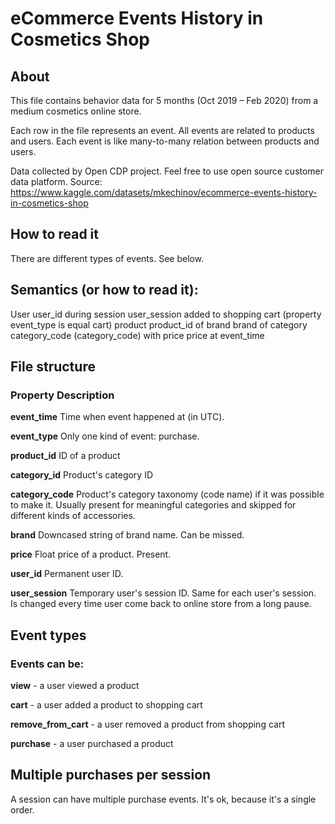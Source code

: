 # eCommerce Events History in Cosmetics Shop
## About
This file contains behavior data for 5 months (Oct 2019 – Feb 2020) from a medium cosmetics online store.

Each row in the file represents an event. All events are related to products and users. Each event is like many-to-many relation between products and users.

Data collected by Open CDP project. Feel free to use open source customer data platform.
Source: https://www.kaggle.com/datasets/mkechinov/ecommerce-events-history-in-cosmetics-shop
## How to read it

There are different types of events. See below.

## Semantics (or how to read it):

User user_id during session user_session added to shopping cart (property event_type is equal cart) product product_id of brand brand of category category_code (category_code) with price price at event_time

## File structure

### Property	Description

**event_time**	Time when event happened at (in UTC).

**event_type**	Only one kind of event: purchase.

**product_id**	ID of a product

**category_id**	Product's category ID

**category_code**	Product's category taxonomy (code name) if it was possible to make it. Usually present for meaningful categories and skipped for different kinds of accessories.

**brand**	Downcased string of brand name. Can be missed.

**price**	Float price of a product. Present.

**user_id**	Permanent user ID.

**user_session**	Temporary user's session ID. Same for each user's session. Is changed every time user come back to online store from a long pause.

## Event types
### Events can be:

**view** - a user viewed a product

**cart** - a user added a product to shopping cart

**remove_from_cart** - a user removed a product from shopping cart

**purchase** - a user purchased a product

## Multiple purchases per session
A session can have multiple purchase events. It's ok, because it's a single order.
